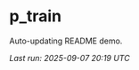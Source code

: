 # p_train

Auto-updating README demo.

<!--START_SECTION:status-->
_Last run: 2025-09-07 20:19 UTC_
<!--END_SECTION:status-->











































































































































































































































































































































































































































